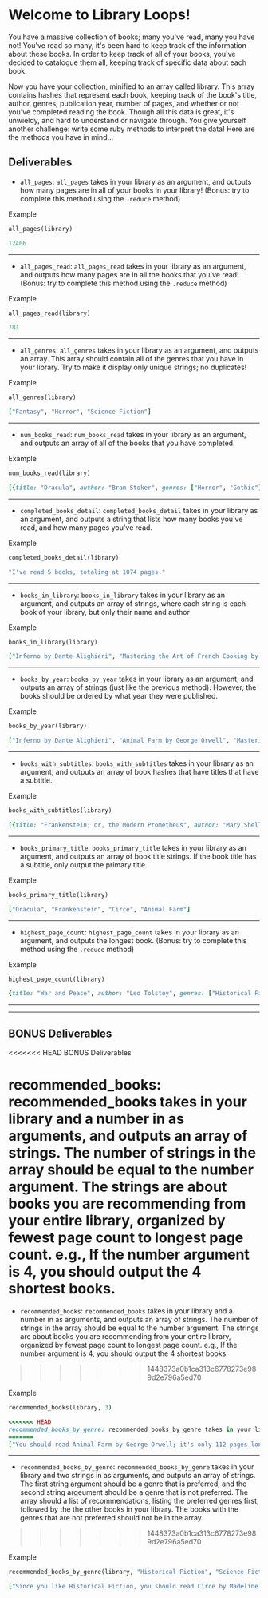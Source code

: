 # Welcome to Library Loops!

You have a massive collection of books; many you've read, many you have not! You've read so many, it's been hard to keep track of the information about these books. In order to keep track of all of your books, you've decided to catalogue them all, keeping track of specific data about each book.

Now you have your collection, minified to an array called library. This array contains hashes that represent each book, keeping track of the book's title, author, genres, publication year, number of pages, and whether or not you've completed reading the book. Though all this data is great, it's unwieldy, and hard to understand or navigate through. You give yourself another challenge: write some ruby methods to interpret the data! Here are the methods you have in mind...

## Deliverables

* `all_pages`: `all_pages` takes in your library as an argument, and outputs how many pages are in all of your books in your library! (Bonus: try to complete this method using the `.reduce` method)

Example
```ruby
all_pages(library)

12406
```
---
* `all_pages_read`: `all_pages_read` takes in your library as an argument, and outputs how many pages are in all the books that you've read! (Bonus: try to complete this method using the `.reduce` method)

Example
```ruby
all_pages_read(library)

781
```
---
* `all_genres`: `all_genres` takes in your library as an argument, and outputs an array. This array should contain all of the genres that you have in your library. Try to make it display only unique strings; no duplicates!

Example
```ruby
all_genres(library)

["Fantasy", "Horror", "Science Fiction"]
```
---
* `num_books_read`: `num_books_read` takes in your library as an argument, and outputs an array of all of the books that you have completed.

Example
```ruby
num_books_read(library)

[{title: "Dracula", author: "Bram Stoker", genres: ["Horror", "Gothic"], pages: 418, publication_year: 1897, completed: true}, {title: "Mastering the Art of French Cooking", author: "Simone Beck, Louisette Bertholie, Julia Child", genres: ["Cooking", "Non-Fiction"], pages: 726, publication_year: 1961, completed: true}]
```
---
* `completed_books_detail`: `completed_books_detail` takes in your library as an argument, and outputs a string that lists how many books you've read, and how many pages you've read.

Example
```ruby
completed_books_detail(library)

"I've read 5 books, totaling at 1074 pages."
```
---
* `books_in_library`: `books_in_library` takes in your library as an argument, and outputs an array of strings, where each string is each book of your library, but only their name and author

Example
```ruby
books_in_library(library)

["Inferno by Dante Alighieri", "Mastering the Art of French Cooking by Simone Beck, Louisette Bertholie, Julia Child", "Animal Farm by George Orwell"]
```
---
* `books_by_year`: `books_by_year` takes in your library as an argument, and outputs an array of strings (just like the previous method). However, the books should be ordered by what year they were published.

Example
```ruby
books_by_year(library)

["Inferno by Dante Alighieri", "Animal Farm by George Orwell", "Mastering the Art of French Cooking by Simone Beck, Louisette Bertholie, Julia Child"]
```
---
* `books_with_subtitles`: `books_with_subtitles` takes in your library as an argument, and outputs an array of book hashes that have titles that have a subtitle.

Example
```ruby
books_with_subtitles(library)

[{title: "Frankenstein; or, the Modern Prometheus", author: "Mary Shelley", genres: ["Gothic", "Horror", "Science Fiction"], pages: 280, publication_year: 1818, completed: true}]
```
---
* `books_primary_title`: `books_primary_title` takes in your library as an argument, and outputs an array of book title strings. If the book title has a subtitle, only output the primary title.

Example
```ruby
books_primary_title(library)

["Dracula", "Frankenstein", "Circe", "Animal Farm"]
```
---
* `highest_page_count`: `highest_page_count` takes in your library as an argument, and outputs the longest book. (Bonus: try to complete this method using the `.reduce` method)

Example
```ruby
highest_page_count(library)

{title: "War and Peace", author: "Leo Tolstoy", genres: ["Historical Fiction"], pages: 1225, publication_year: 1869, completed: false}
```
---
---
## BONUS Deliverables

<<<<<<< HEAD
BONUS Deliverables

recommended_books: recommended_books takes in your library and a number in as arguments, and outputs an array of strings. The number of strings in the array should be equal to the number argument. The strings are about books you are recommending from your entire library, organized by fewest page count to longest page count. e.g., If the number argument is 4, you should output the 4 shortest books.
=======
* `recommended_books`: `recommended_books` takes in your library and a number in as arguments, and outputs an array of strings. The number of strings in the array should be equal to the number argument. The strings are about books you are recommending from your entire library, organized by fewest page count to longest page count. e.g., If the number argument is 4, you should output the 4 shortest books.
>>>>>>> 1448373a0b1ca313c6778273e989d2e796a5ed70

Example
```ruby
recommended_books(library, 3)

<<<<<<< HEAD
recommended_books_by_genre: recommended_books_by_genre takes in your library and two strings in as arguments, and outputs an array of strings. The first string argument should be a genre that is preferred, and the second string argument should be a genre that is not preferred. The array should display a list of recommendations, listing the preferred genres first, followed by the the other books in your library. The books with the genres that are not preferred should not be in the array.
=======
["You should read Animal Farm by George Orwell; it's only 112 pages long!", "You should read Circe by Madeline Miller; it's only 385 pages long!", "You should War and Peace by Leo Tolstoy; it's only 1225 pages long!"]
```
---
* `recommended_books_by_genre`: `recommended_books_by_genre` takes in your library and two strings in as arguments, and outputs an array of strings. The first string argument should be a genre that is preferred, and the second string argeument should be a genre that is not preferred. The array should a list of recommendations, listing the preferred genres first, followed by the the other books in your library. The books with the genres that are not preferred should not be in the array.
>>>>>>> 1448373a0b1ca313c6778273e989d2e796a5ed70

Example
```ruby
recommended_books_by_genre(library, "Historical Fiction", "Science Fiction")

["Since you like Historical Fiction, you should read Circe by Madeline Miller!", "Since you like Historical Fiction, you should read War and Peace by Leo Tolstoy!", "I also recommend Animal Farm by George Orwell.", "I also recommend Mastering the Art of French Cooking by Simone Beck, Louisette Bertholie, Julia Child.", "I also recommend Dracula by Bram Stoker."]
```
